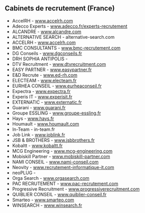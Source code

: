 Cabinets de recrutement (France)
--------------------------------

- AccelRH - www.accelrh.com
- Adecco Experts - www.adecco.fr/experts-recrutement
- ALCANDRE - www.alcandre.com
- ALTERNATIVE SEARCH - alternative-search.com
- ACCELRH - www.accelrh.com
- BMC CONSULTANTS - www.bmc-recrutement.com
- DG Conseils - www.dgconseils.fr
- DRH SOPHIA ANTIPOLIS -
- DTV Recruitment - www.dtvrecruitment.com
- EASY PARTNER - www.easypartner.fr
- E&D Recrute - www.ed-rh.com
- ELECTEAM - www.electeam.fr
- EURHEA CONSEIL - www.eurheaconseil.fr
- Expectra - www.expectra.fr
- Experis IT - www.experisit.fr
- EXTERNATIC - www.externatic.fr
- Guarani - www.guarani.fr
- Groupe ESSLING - www.groupe-essling.fr
- Hays - www.hays.fr
- Houmault - www.houmault.com
- In-Team - in-team.fr
- Job Link - www.joblink.fr
- JSB & BROTHERS - www.jsbbrothers.fr
- Kobaltt - www.kobaltt.fr
- MCG Engineering - www.mcg-engineering.com
- Mobiskill Partner - www.mobiskill-partner.com
- NAMI CONSEIL - www.nami-conseil.com
- Neovity - www.recrutement-informatique-it.com
- neoPLUG -
- Orga Search - www.orgasearch.com
- PAC RECRUTEMENT - www.pac-recrutement.com
- Progressive Recruitment - www.progressiverecruitment.com
- QUIBLIER CONSEIL - www.quiblier-conseil.fr
- Smarteo - www.smarteo.com
- WINSEARCH - www.winsearch.fr
